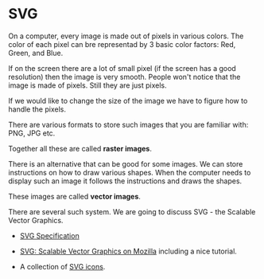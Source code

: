 # SVG


On a computer, every image is made out of pixels in various colors. The color of each pixel can bre representad by 3 basic color factors: Red, Green, and Blue.

If on the screen there are a lot of small pixel (if the screen has a good resolution) then the image is very smooth. People won't notice that the image is made of pixels. Still they are just pixels.

If we would like to change the size of the image we have to figure how to handle the pixels.

There are various formats to store such images that you are familiar with: PNG, JPG etc.

Together all these are called **raster images**.


There is an alternative that can be good for some images. We can store instructions on how to draw various shapes. When the computer needs to display such an image it follows the instructions and draws the shapes.

These images are called **vector images**.

There are several such system. We are going to discuss SVG - the Scalable Vector Graphics.


* [SVG Specification](https://www.w3.org/TR/SVG/)

* [SVG: Scalable Vector Graphics on Mozilla](https://developer.mozilla.org/en-US/docs/Web/SVG) including a nice tutorial.

* A collection of [SVG icons](https://www.svgrepo.com/).
